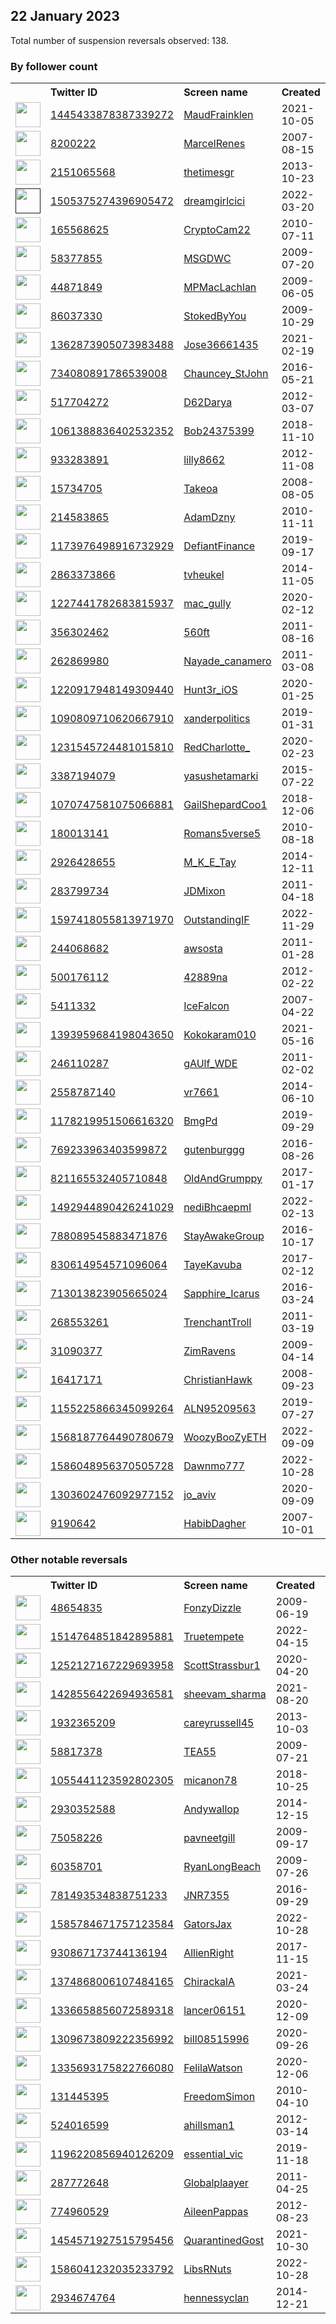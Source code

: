 
## 22 January 2023
Total number of suspension reversals observed: 138.

### By follower count
<table><tr><th></th><th align="left">Twitter ID</th><th align="left">Screen name</th>
<th align="left">Created</th><th align="left">Status</th><th align="left">Suspended</th><th align="left">Followers</th>
<tr><td><a href="https://pbs.twimg.com/profile_images/1532802793748275201/ymorAspd_normal.jpg"><img src="https://pbs.twimg.com/profile_images/1532802793748275201/ymorAspd_normal.jpg" width="40px" height="40px" align="center"/></a></td><td><a href="https://twitter.com/intent/user?user_id=1445433878387339272">1445433878387339272</a></td><td><a href="https://twitter.com/MaudFrainklen">MaudFrainklen</a></td><td>2021-10-05</td><td align="center"></td><td>2022-11-04</td><td>24796</td></tr>
<tr><td><a href="https://pbs.twimg.com/profile_images/1562776967186829312/ISADjdOd_normal.jpg"><img src="https://pbs.twimg.com/profile_images/1562776967186829312/ISADjdOd_normal.jpg" width="40px" height="40px" align="center"/></a></td><td><a href="https://twitter.com/intent/user?user_id=8200222">8200222</a></td><td><a href="https://twitter.com/MarcelRenes">MarcelRenes</a></td><td>2007-08-15</td><td align="center"></td><td>2023-01-01</td><td>20082</td></tr>
<tr><td><a href="https://pbs.twimg.com/profile_images/1328368536289423361/IDw_n_FH_normal.jpg"><img src="https://pbs.twimg.com/profile_images/1328368536289423361/IDw_n_FH_normal.jpg" width="40px" height="40px" align="center"/></a></td><td><a href="https://twitter.com/intent/user?user_id=2151065568">2151065568</a></td><td><a href="https://twitter.com/thetimesgr">thetimesgr</a></td><td>2013-10-23</td><td align="center"></td><td>2023-01-21</td><td>17725</td></tr>
<tr><td><a href=""><img src="" width="40px" height="40px" align="center"/></a></td><td><a href="https://twitter.com/intent/user?user_id=1505375274396905472">1505375274396905472</a></td><td><a href="https://twitter.com/dreamgirlcici">dreamgirlcici</a></td><td>2022-03-20</td><td align="center"></td><td>2022-08-31</td><td>15447</td></tr>
<tr><td><a href="https://pbs.twimg.com/profile_images/1455962174929739779/YWhEJ6xY_normal.jpg"><img src="https://pbs.twimg.com/profile_images/1455962174929739779/YWhEJ6xY_normal.jpg" width="40px" height="40px" align="center"/></a></td><td><a href="https://twitter.com/intent/user?user_id=165568625">165568625</a></td><td><a href="https://twitter.com/CryptoCam22">CryptoCam22</a></td><td>2010-07-11</td><td align="center"></td><td>2022-12-29</td><td>9060</td></tr>
<tr><td><a href="https://pbs.twimg.com/profile_images/1240344698734206976/IdPRGKgK_normal.jpg"><img src="https://pbs.twimg.com/profile_images/1240344698734206976/IdPRGKgK_normal.jpg" width="40px" height="40px" align="center"/></a></td><td><a href="https://twitter.com/intent/user?user_id=58377855">58377855</a></td><td><a href="https://twitter.com/MSGDWC">MSGDWC</a></td><td>2009-07-20</td><td align="center"></td><td></td><td>5451</td></tr>
<tr><td><a href="https://pbs.twimg.com/profile_images/1616550157838913536/tHkVTKJ6_normal.jpg"><img src="https://pbs.twimg.com/profile_images/1616550157838913536/tHkVTKJ6_normal.jpg" width="40px" height="40px" align="center"/></a></td><td><a href="https://twitter.com/intent/user?user_id=44871849">44871849</a></td><td><a href="https://twitter.com/MPMacLachlan">MPMacLachlan</a></td><td>2009-06-05</td><td align="center"></td><td></td><td>5332</td></tr>
<tr><td><a href="https://pbs.twimg.com/profile_images/1616011594890350593/B90kZ9SX_normal.jpg"><img src="https://pbs.twimg.com/profile_images/1616011594890350593/B90kZ9SX_normal.jpg" width="40px" height="40px" align="center"/></a></td><td><a href="https://twitter.com/intent/user?user_id=86037330">86037330</a></td><td><a href="https://twitter.com/StokedByYou">StokedByYou</a></td><td>2009-10-29</td><td align="center"></td><td>2023-01-17</td><td>4767</td></tr>
<tr><td><a href="https://pbs.twimg.com/profile_images/1587965051566071809/fw2Kks0u_normal.jpg"><img src="https://pbs.twimg.com/profile_images/1587965051566071809/fw2Kks0u_normal.jpg" width="40px" height="40px" align="center"/></a></td><td><a href="https://twitter.com/intent/user?user_id=1362873905073983488">1362873905073983488</a></td><td><a href="https://twitter.com/Jose36661435">Jose36661435</a></td><td>2021-02-19</td><td align="center"></td><td>2023-01-15</td><td>4314</td></tr>
<tr><td><a href="https://pbs.twimg.com/profile_images/1592940766027972608/HHg2Ecj2_normal.jpg"><img src="https://pbs.twimg.com/profile_images/1592940766027972608/HHg2Ecj2_normal.jpg" width="40px" height="40px" align="center"/></a></td><td><a href="https://twitter.com/intent/user?user_id=734080891786539008">734080891786539008</a></td><td><a href="https://twitter.com/Chauncey_StJohn">Chauncey_StJohn</a></td><td>2016-05-21</td><td align="center"></td><td>2023-01-17</td><td>3551</td></tr>
<tr><td><a href="https://pbs.twimg.com/profile_images/1598460520583020551/mi7MKPEz_normal.jpg"><img src="https://pbs.twimg.com/profile_images/1598460520583020551/mi7MKPEz_normal.jpg" width="40px" height="40px" align="center"/></a></td><td><a href="https://twitter.com/intent/user?user_id=517704272">517704272</a></td><td><a href="https://twitter.com/D62Darya">D62Darya</a></td><td>2012-03-07</td><td align="center"></td><td>2023-01-19</td><td>2345</td></tr>
<tr><td><a href="https://pbs.twimg.com/profile_images/1270581663232405504/kemqHmur_normal.jpg"><img src="https://pbs.twimg.com/profile_images/1270581663232405504/kemqHmur_normal.jpg" width="40px" height="40px" align="center"/></a></td><td><a href="https://twitter.com/intent/user?user_id=1061388836402532352">1061388836402532352</a></td><td><a href="https://twitter.com/Bob24375399">Bob24375399</a></td><td>2018-11-10</td><td align="center"></td><td>2023-01-18</td><td>2335</td></tr>
<tr><td><a href="https://pbs.twimg.com/profile_images/1434670249702526979/tJfAlAXL_normal.jpg"><img src="https://pbs.twimg.com/profile_images/1434670249702526979/tJfAlAXL_normal.jpg" width="40px" height="40px" align="center"/></a></td><td><a href="https://twitter.com/intent/user?user_id=933283891">933283891</a></td><td><a href="https://twitter.com/lilly8662">lilly8662</a></td><td>2012-11-08</td><td align="center"></td><td>2023-01-17</td><td>2194</td></tr>
<tr><td><a href="https://pbs.twimg.com/profile_images/1579342682752618502/xcktAcD0_normal.jpg"><img src="https://pbs.twimg.com/profile_images/1579342682752618502/xcktAcD0_normal.jpg" width="40px" height="40px" align="center"/></a></td><td><a href="https://twitter.com/intent/user?user_id=15734705">15734705</a></td><td><a href="https://twitter.com/Takeoa">Takeoa</a></td><td>2008-08-05</td><td align="center"></td><td>2023-01-17</td><td>2025</td></tr>
<tr><td><a href="https://pbs.twimg.com/profile_images/1486460047328624646/JpO9tOew_normal.jpg"><img src="https://pbs.twimg.com/profile_images/1486460047328624646/JpO9tOew_normal.jpg" width="40px" height="40px" align="center"/></a></td><td><a href="https://twitter.com/intent/user?user_id=214583865">214583865</a></td><td><a href="https://twitter.com/AdamDzny">AdamDzny</a></td><td>2010-11-11</td><td align="center"></td><td>2023-01-11</td><td>2018</td></tr>
<tr><td><a href="https://pbs.twimg.com/profile_images/1616821574534848512/-IfINrFa_normal.jpg"><img src="https://pbs.twimg.com/profile_images/1616821574534848512/-IfINrFa_normal.jpg" width="40px" height="40px" align="center"/></a></td><td><a href="https://twitter.com/intent/user?user_id=1173976498916732929">1173976498916732929</a></td><td><a href="https://twitter.com/DefiantFinance">DefiantFinance</a></td><td>2019-09-17</td><td align="center"></td><td>2023-01-17</td><td>1899</td></tr>
<tr><td><a href="https://pbs.twimg.com/profile_images/1612489714807750657/uz7zNnyA_normal.jpg"><img src="https://pbs.twimg.com/profile_images/1612489714807750657/uz7zNnyA_normal.jpg" width="40px" height="40px" align="center"/></a></td><td><a href="https://twitter.com/intent/user?user_id=2863373866">2863373866</a></td><td><a href="https://twitter.com/tvheukel">tvheukel</a></td><td>2014-11-05</td><td align="center"></td><td>2023-01-14</td><td>1757</td></tr>
<tr><td><a href="https://pbs.twimg.com/profile_images/1611715816356986880/thIFrQJO_normal.jpg"><img src="https://pbs.twimg.com/profile_images/1611715816356986880/thIFrQJO_normal.jpg" width="40px" height="40px" align="center"/></a></td><td><a href="https://twitter.com/intent/user?user_id=1227441782683815937">1227441782683815937</a></td><td><a href="https://twitter.com/mac_gully">mac_gully</a></td><td>2020-02-12</td><td align="center"></td><td>2023-01-18</td><td>1660</td></tr>
<tr><td><a href="https://pbs.twimg.com/profile_images/1612646253094912001/Va5tmvEJ_normal.jpg"><img src="https://pbs.twimg.com/profile_images/1612646253094912001/Va5tmvEJ_normal.jpg" width="40px" height="40px" align="center"/></a></td><td><a href="https://twitter.com/intent/user?user_id=356302462">356302462</a></td><td><a href="https://twitter.com/560ft">560ft</a></td><td>2011-08-16</td><td align="center"></td><td>2023-01-16</td><td>1653</td></tr>
<tr><td><a href="https://pbs.twimg.com/profile_images/1815032323/n517918936_590661_745_normal.jpg"><img src="https://pbs.twimg.com/profile_images/1815032323/n517918936_590661_745_normal.jpg" width="40px" height="40px" align="center"/></a></td><td><a href="https://twitter.com/intent/user?user_id=262869980">262869980</a></td><td><a href="https://twitter.com/Nayade_canamero">Nayade_canamero</a></td><td>2011-03-08</td><td align="center">🔒</td><td>2023-01-17</td><td>1606</td></tr>
<tr><td><a href="https://pbs.twimg.com/profile_images/1562065139280805888/hC8ugzuG_normal.jpg"><img src="https://pbs.twimg.com/profile_images/1562065139280805888/hC8ugzuG_normal.jpg" width="40px" height="40px" align="center"/></a></td><td><a href="https://twitter.com/intent/user?user_id=1220917948149309440">1220917948149309440</a></td><td><a href="https://twitter.com/Hunt3r_iOS">Hunt3r_iOS</a></td><td>2020-01-25</td><td align="center"></td><td>2023-01-14</td><td>1560</td></tr>
<tr><td><a href="https://pbs.twimg.com/profile_images/1608350539682615296/B0nQv54O_normal.jpg"><img src="https://pbs.twimg.com/profile_images/1608350539682615296/B0nQv54O_normal.jpg" width="40px" height="40px" align="center"/></a></td><td><a href="https://twitter.com/intent/user?user_id=1090809710620667910">1090809710620667910</a></td><td><a href="https://twitter.com/xanderpolitics">xanderpolitics</a></td><td>2019-01-31</td><td align="center"></td><td>2023-01-15</td><td>1461</td></tr>
<tr><td><a href="https://pbs.twimg.com/profile_images/1490209788550164484/zoW_axHr_normal.jpg"><img src="https://pbs.twimg.com/profile_images/1490209788550164484/zoW_axHr_normal.jpg" width="40px" height="40px" align="center"/></a></td><td><a href="https://twitter.com/intent/user?user_id=1231545724481015810">1231545724481015810</a></td><td><a href="https://twitter.com/RedCharlotte_">RedCharlotte_</a></td><td>2020-02-23</td><td align="center"></td><td>2022-03-27</td><td>1440</td></tr>
<tr><td><a href="https://pbs.twimg.com/profile_images/1614099303131418625/h8ie34G3_normal.jpg"><img src="https://pbs.twimg.com/profile_images/1614099303131418625/h8ie34G3_normal.jpg" width="40px" height="40px" align="center"/></a></td><td><a href="https://twitter.com/intent/user?user_id=3387194079">3387194079</a></td><td><a href="https://twitter.com/yasushetamarki">yasushetamarki</a></td><td>2015-07-22</td><td align="center"></td><td>2023-01-18</td><td>1246</td></tr>
<tr><td><a href="https://pbs.twimg.com/profile_images/1070748759049584640/WQUKen9p_normal.jpg"><img src="https://pbs.twimg.com/profile_images/1070748759049584640/WQUKen9p_normal.jpg" width="40px" height="40px" align="center"/></a></td><td><a href="https://twitter.com/intent/user?user_id=1070747581075066881">1070747581075066881</a></td><td><a href="https://twitter.com/GailShepardCoo1">GailShepardCoo1</a></td><td>2018-12-06</td><td align="center"></td><td>2023-01-18</td><td>1211</td></tr>
<tr><td><a href="https://pbs.twimg.com/profile_images/1253868155937542146/dXQBKQS9_normal.jpg"><img src="https://pbs.twimg.com/profile_images/1253868155937542146/dXQBKQS9_normal.jpg" width="40px" height="40px" align="center"/></a></td><td><a href="https://twitter.com/intent/user?user_id=180013141">180013141</a></td><td><a href="https://twitter.com/Romans5verse5">Romans5verse5</a></td><td>2010-08-18</td><td align="center"></td><td>2023-01-16</td><td>1170</td></tr>
<tr><td><a href="https://pbs.twimg.com/profile_images/1580267936962461696/XhGxsPMh_normal.jpg"><img src="https://pbs.twimg.com/profile_images/1580267936962461696/XhGxsPMh_normal.jpg" width="40px" height="40px" align="center"/></a></td><td><a href="https://twitter.com/intent/user?user_id=2926428655">2926428655</a></td><td><a href="https://twitter.com/M_K_E_Tay">M_K_E_Tay</a></td><td>2014-12-11</td><td align="center"></td><td>2022-12-16</td><td>1112</td></tr>
<tr><td><a href="https://pbs.twimg.com/profile_images/1542000653236584448/Sq2BYFsU_normal.jpg"><img src="https://pbs.twimg.com/profile_images/1542000653236584448/Sq2BYFsU_normal.jpg" width="40px" height="40px" align="center"/></a></td><td><a href="https://twitter.com/intent/user?user_id=283799734">283799734</a></td><td><a href="https://twitter.com/JDMixon">JDMixon</a></td><td>2011-04-18</td><td align="center"></td><td>2022-07-08</td><td>986</td></tr>
<tr><td><a href="https://pbs.twimg.com/profile_images/1611834783906021377/D7ey9ypW_normal.jpg"><img src="https://pbs.twimg.com/profile_images/1611834783906021377/D7ey9ypW_normal.jpg" width="40px" height="40px" align="center"/></a></td><td><a href="https://twitter.com/intent/user?user_id=1597418055813971970">1597418055813971970</a></td><td><a href="https://twitter.com/OutstandingIF">OutstandingIF</a></td><td>2022-11-29</td><td align="center"></td><td>2023-01-17</td><td>964</td></tr>
<tr><td><a href="https://pbs.twimg.com/profile_images/1437374624/image_normal.jpg"><img src="https://pbs.twimg.com/profile_images/1437374624/image_normal.jpg" width="40px" height="40px" align="center"/></a></td><td><a href="https://twitter.com/intent/user?user_id=244068682">244068682</a></td><td><a href="https://twitter.com/awsosta">awsosta</a></td><td>2011-01-28</td><td align="center"></td><td>2023-01-17</td><td>951</td></tr>
<tr><td><a href="https://pbs.twimg.com/profile_images/724268077043580928/UJgI8Gqm_normal.jpg"><img src="https://pbs.twimg.com/profile_images/724268077043580928/UJgI8Gqm_normal.jpg" width="40px" height="40px" align="center"/></a></td><td><a href="https://twitter.com/intent/user?user_id=500176112">500176112</a></td><td><a href="https://twitter.com/42889na">42889na</a></td><td>2012-02-22</td><td align="center"></td><td></td><td>882</td></tr>
<tr><td><a href="https://pbs.twimg.com/profile_images/653047972502962176/ryacMVRB_normal.jpg"><img src="https://pbs.twimg.com/profile_images/653047972502962176/ryacMVRB_normal.jpg" width="40px" height="40px" align="center"/></a></td><td><a href="https://twitter.com/intent/user?user_id=5411332">5411332</a></td><td><a href="https://twitter.com/IceFalcon">IceFalcon</a></td><td>2007-04-22</td><td align="center">🔒</td><td>2022-03-23</td><td>858</td></tr>
<tr><td><a href="https://pbs.twimg.com/profile_images/1616466372376072192/0I4DxSr__normal.jpg"><img src="https://pbs.twimg.com/profile_images/1616466372376072192/0I4DxSr__normal.jpg" width="40px" height="40px" align="center"/></a></td><td><a href="https://twitter.com/intent/user?user_id=1393959684198043650">1393959684198043650</a></td><td><a href="https://twitter.com/Kokokaram010">Kokokaram010</a></td><td>2021-05-16</td><td align="center"></td><td>2023-01-08</td><td>856</td></tr>
<tr><td><a href="https://pbs.twimg.com/profile_images/1485761861798838278/G1OL5pti_normal.jpg"><img src="https://pbs.twimg.com/profile_images/1485761861798838278/G1OL5pti_normal.jpg" width="40px" height="40px" align="center"/></a></td><td><a href="https://twitter.com/intent/user?user_id=246110287">246110287</a></td><td><a href="https://twitter.com/gAUlf_WDE">gAUlf_WDE</a></td><td>2011-02-02</td><td align="center"></td><td>2023-01-18</td><td>777</td></tr>
<tr><td><a href="https://pbs.twimg.com/profile_images/1460473557792796673/O7DXMEwN_normal.jpg"><img src="https://pbs.twimg.com/profile_images/1460473557792796673/O7DXMEwN_normal.jpg" width="40px" height="40px" align="center"/></a></td><td><a href="https://twitter.com/intent/user?user_id=2558787140">2558787140</a></td><td><a href="https://twitter.com/vr7661">vr7661</a></td><td>2014-06-10</td><td align="center">🔒</td><td>2023-01-14</td><td>771</td></tr>
<tr><td><a href="https://pbs.twimg.com/profile_images/1385998550316720131/pgyrkBn__normal.jpg"><img src="https://pbs.twimg.com/profile_images/1385998550316720131/pgyrkBn__normal.jpg" width="40px" height="40px" align="center"/></a></td><td><a href="https://twitter.com/intent/user?user_id=1178219951506616320">1178219951506616320</a></td><td><a href="https://twitter.com/BmgPd">BmgPd</a></td><td>2019-09-29</td><td align="center"></td><td>2023-01-17</td><td>761</td></tr>
<tr><td><a href="https://pbs.twimg.com/profile_images/1073029371470991360/hYN143re_normal.jpg"><img src="https://pbs.twimg.com/profile_images/1073029371470991360/hYN143re_normal.jpg" width="40px" height="40px" align="center"/></a></td><td><a href="https://twitter.com/intent/user?user_id=769233963403599872">769233963403599872</a></td><td><a href="https://twitter.com/gutenburggg">gutenburggg</a></td><td>2016-08-26</td><td align="center"></td><td></td><td>757</td></tr>
<tr><td><a href="https://pbs.twimg.com/profile_images/940445463324561409/Sso6HR4l_normal.jpg"><img src="https://pbs.twimg.com/profile_images/940445463324561409/Sso6HR4l_normal.jpg" width="40px" height="40px" align="center"/></a></td><td><a href="https://twitter.com/intent/user?user_id=821165532405710848">821165532405710848</a></td><td><a href="https://twitter.com/OldAndGrumppy">OldAndGrumppy</a></td><td>2017-01-17</td><td align="center"></td><td>2022-12-31</td><td>736</td></tr>
<tr><td><a href="https://pbs.twimg.com/profile_images/1492946036754731017/pPXqciqE_normal.jpg"><img src="https://pbs.twimg.com/profile_images/1492946036754731017/pPXqciqE_normal.jpg" width="40px" height="40px" align="center"/></a></td><td><a href="https://twitter.com/intent/user?user_id=1492944890426241029">1492944890426241029</a></td><td><a href="https://twitter.com/nediBhcaepmI">nediBhcaepmI</a></td><td>2022-02-13</td><td align="center"></td><td>2023-01-17</td><td>724</td></tr>
<tr><td><a href="https://pbs.twimg.com/profile_images/1538342849904840706/wAPI14B4_normal.jpg"><img src="https://pbs.twimg.com/profile_images/1538342849904840706/wAPI14B4_normal.jpg" width="40px" height="40px" align="center"/></a></td><td><a href="https://twitter.com/intent/user?user_id=788089545883471876">788089545883471876</a></td><td><a href="https://twitter.com/StayAwakeGroup">StayAwakeGroup</a></td><td>2016-10-17</td><td align="center"></td><td>2023-01-14</td><td>712</td></tr>
<tr><td><a href="https://pbs.twimg.com/profile_images/1582242968194490368/qTu0xjfv_normal.jpg"><img src="https://pbs.twimg.com/profile_images/1582242968194490368/qTu0xjfv_normal.jpg" width="40px" height="40px" align="center"/></a></td><td><a href="https://twitter.com/intent/user?user_id=830614954571096064">830614954571096064</a></td><td><a href="https://twitter.com/TayeKavuba">TayeKavuba</a></td><td>2017-02-12</td><td align="center"></td><td>2023-01-16</td><td>710</td></tr>
<tr><td><a href="https://pbs.twimg.com/profile_images/1614661745229922304/kt8L6Ncx_normal.jpg"><img src="https://pbs.twimg.com/profile_images/1614661745229922304/kt8L6Ncx_normal.jpg" width="40px" height="40px" align="center"/></a></td><td><a href="https://twitter.com/intent/user?user_id=713013823905665024">713013823905665024</a></td><td><a href="https://twitter.com/Sapphire_Icarus">Sapphire_Icarus</a></td><td>2016-03-24</td><td align="center"></td><td>2023-01-18</td><td>700</td></tr>
<tr><td><a href="https://pbs.twimg.com/profile_images/1193557383458504704/aBE9Tdi9_normal.jpg"><img src="https://pbs.twimg.com/profile_images/1193557383458504704/aBE9Tdi9_normal.jpg" width="40px" height="40px" align="center"/></a></td><td><a href="https://twitter.com/intent/user?user_id=268553261">268553261</a></td><td><a href="https://twitter.com/TrenchantTroll">TrenchantTroll</a></td><td>2011-03-19</td><td align="center"></td><td>2023-01-12</td><td>655</td></tr>
<tr><td><a href="https://pbs.twimg.com/profile_images/1610842436346970112/ruENmSbz_normal.jpg"><img src="https://pbs.twimg.com/profile_images/1610842436346970112/ruENmSbz_normal.jpg" width="40px" height="40px" align="center"/></a></td><td><a href="https://twitter.com/intent/user?user_id=31090377">31090377</a></td><td><a href="https://twitter.com/ZimRavens">ZimRavens</a></td><td>2009-04-14</td><td align="center"></td><td>2023-01-15</td><td>631</td></tr>
<tr><td><a href="https://pbs.twimg.com/profile_images/378800000222704378/a8cf38bf145d11a8c824745a7a7f5add_normal.jpeg"><img src="https://pbs.twimg.com/profile_images/378800000222704378/a8cf38bf145d11a8c824745a7a7f5add_normal.jpeg" width="40px" height="40px" align="center"/></a></td><td><a href="https://twitter.com/intent/user?user_id=16417171">16417171</a></td><td><a href="https://twitter.com/ChristianHawk">ChristianHawk</a></td><td>2008-09-23</td><td align="center"></td><td>2022-11-15</td><td>610</td></tr>
<tr><td><a href="https://pbs.twimg.com/profile_images/1442137117078048778/XLpUBlax_normal.jpg"><img src="https://pbs.twimg.com/profile_images/1442137117078048778/XLpUBlax_normal.jpg" width="40px" height="40px" align="center"/></a></td><td><a href="https://twitter.com/intent/user?user_id=1155225866345099264">1155225866345099264</a></td><td><a href="https://twitter.com/ALN95209563">ALN95209563</a></td><td>2019-07-27</td><td align="center"></td><td>2023-01-14</td><td>543</td></tr>
<tr><td><a href="https://pbs.twimg.com/profile_images/1608792238686969856/_qmGYup0_normal.jpg"><img src="https://pbs.twimg.com/profile_images/1608792238686969856/_qmGYup0_normal.jpg" width="40px" height="40px" align="center"/></a></td><td><a href="https://twitter.com/intent/user?user_id=1568187764490780679">1568187764490780679</a></td><td><a href="https://twitter.com/WoozyBooZyETH">WoozyBooZyETH</a></td><td>2022-09-09</td><td align="center"></td><td>2023-01-16</td><td>541</td></tr>
<tr><td><a href="https://pbs.twimg.com/profile_images/1613318575703425026/s0LX2n3I_normal.jpg"><img src="https://pbs.twimg.com/profile_images/1613318575703425026/s0LX2n3I_normal.jpg" width="40px" height="40px" align="center"/></a></td><td><a href="https://twitter.com/intent/user?user_id=1586048956370505728">1586048956370505728</a></td><td><a href="https://twitter.com/Dawnmo777">Dawnmo777</a></td><td>2022-10-28</td><td align="center"></td><td>2023-01-18</td><td>506</td></tr>
<tr><td><a href="https://pbs.twimg.com/profile_images/1495817872572043264/HIpuFtuM_normal.jpg"><img src="https://pbs.twimg.com/profile_images/1495817872572043264/HIpuFtuM_normal.jpg" width="40px" height="40px" align="center"/></a></td><td><a href="https://twitter.com/intent/user?user_id=1303602476092977152">1303602476092977152</a></td><td><a href="https://twitter.com/jo_aviv">jo_aviv</a></td><td>2020-09-09</td><td align="center"></td><td>2023-01-18</td><td>425</td></tr>
<tr><td><a href="https://pbs.twimg.com/profile_images/953247799147204608/_-O-Kbcl_normal.jpg"><img src="https://pbs.twimg.com/profile_images/953247799147204608/_-O-Kbcl_normal.jpg" width="40px" height="40px" align="center"/></a></td><td><a href="https://twitter.com/intent/user?user_id=9190642">9190642</a></td><td><a href="https://twitter.com/HabibDagher">HabibDagher</a></td><td>2007-10-01</td><td align="center"></td><td>2022-12-02</td><td>419</td></tr>
</table>

### Other notable reversals
<table><tr><th></th><th align="left">Twitter ID</th><th align="left">Screen name</th>
<th align="left">Created</th><th align="left">Status</th><th align="left">Suspended</th><th align="left">Followers</th>
<tr><td><a href="https://pbs.twimg.com/profile_images/378800000213790058/d7aecedd0cd468f307e779f72d2edffb_normal.jpeg"><img src="https://pbs.twimg.com/profile_images/378800000213790058/d7aecedd0cd468f307e779f72d2edffb_normal.jpeg" width="40px" height="40px" align="center"/></a></td><td><a href="https://twitter.com/intent/user?user_id=48654835">48654835</a></td><td><a href="https://twitter.com/FonzyDizzle">FonzyDizzle</a></td><td>2009-06-19</td><td align="center"></td><td>2023-01-13</td><td>154</td></tr>
<tr><td><a href="https://pbs.twimg.com/profile_images/1535388396562128896/vf-CtKQM_normal.jpg"><img src="https://pbs.twimg.com/profile_images/1535388396562128896/vf-CtKQM_normal.jpg" width="40px" height="40px" align="center"/></a></td><td><a href="https://twitter.com/intent/user?user_id=1514764851842895881">1514764851842895881</a></td><td><a href="https://twitter.com/Truetempete">Truetempete</a></td><td>2022-04-15</td><td align="center"></td><td>2023-01-17</td><td>342</td></tr>
<tr><td><a href="https://pbs.twimg.com/profile_images/1453063592568410118/2BQC8J_B_normal.jpg"><img src="https://pbs.twimg.com/profile_images/1453063592568410118/2BQC8J_B_normal.jpg" width="40px" height="40px" align="center"/></a></td><td><a href="https://twitter.com/intent/user?user_id=1252127167229693958">1252127167229693958</a></td><td><a href="https://twitter.com/ScottStrassbur1">ScottStrassbur1</a></td><td>2020-04-20</td><td align="center"></td><td>2023-01-17</td><td>71</td></tr>
<tr><td><a href="https://pbs.twimg.com/profile_images/1616533930211172352/RpA36HPE_normal.jpg"><img src="https://pbs.twimg.com/profile_images/1616533930211172352/RpA36HPE_normal.jpg" width="40px" height="40px" align="center"/></a></td><td><a href="https://twitter.com/intent/user?user_id=1428556422694936581">1428556422694936581</a></td><td><a href="https://twitter.com/sheevam_sharma">sheevam_sharma</a></td><td>2021-08-20</td><td align="center"></td><td>2023-01-16</td><td>114</td></tr>
<tr><td><a href="https://pbs.twimg.com/profile_images/753578106724708352/yvd7w7Nk_normal.jpg"><img src="https://pbs.twimg.com/profile_images/753578106724708352/yvd7w7Nk_normal.jpg" width="40px" height="40px" align="center"/></a></td><td><a href="https://twitter.com/intent/user?user_id=1932365209">1932365209</a></td><td><a href="https://twitter.com/careyrussell45">careyrussell45</a></td><td>2013-10-03</td><td align="center"></td><td>2023-01-16</td><td>216</td></tr>
<tr><td><a href="https://pbs.twimg.com/profile_images/1099200421426548736/AJ_J0yia_normal.jpg"><img src="https://pbs.twimg.com/profile_images/1099200421426548736/AJ_J0yia_normal.jpg" width="40px" height="40px" align="center"/></a></td><td><a href="https://twitter.com/intent/user?user_id=58817378">58817378</a></td><td><a href="https://twitter.com/TEA55">TEA55</a></td><td>2009-07-21</td><td align="center"></td><td>2023-01-18</td><td>112</td></tr>
<tr><td><a href="https://pbs.twimg.com/profile_images/1055446049635086337/wDumPa_R_normal.jpg"><img src="https://pbs.twimg.com/profile_images/1055446049635086337/wDumPa_R_normal.jpg" width="40px" height="40px" align="center"/></a></td><td><a href="https://twitter.com/intent/user?user_id=1055441123592802305">1055441123592802305</a></td><td><a href="https://twitter.com/micanon78">micanon78</a></td><td>2018-10-25</td><td align="center"></td><td>2023-01-17</td><td>81</td></tr>
<tr><td><a href="https://pbs.twimg.com/profile_images/1605081987819376640/zx8oUQ1y_normal.jpg"><img src="https://pbs.twimg.com/profile_images/1605081987819376640/zx8oUQ1y_normal.jpg" width="40px" height="40px" align="center"/></a></td><td><a href="https://twitter.com/intent/user?user_id=2930352588">2930352588</a></td><td><a href="https://twitter.com/Andywallop">Andywallop</a></td><td>2014-12-15</td><td align="center"></td><td>2023-01-17</td><td>345</td></tr>
<tr><td><a href="https://pbs.twimg.com/profile_images/589289437378383872/LUy8kIFK_normal.jpg"><img src="https://pbs.twimg.com/profile_images/589289437378383872/LUy8kIFK_normal.jpg" width="40px" height="40px" align="center"/></a></td><td><a href="https://twitter.com/intent/user?user_id=75058226">75058226</a></td><td><a href="https://twitter.com/pavneetgill">pavneetgill</a></td><td>2009-09-17</td><td align="center">🔒</td><td>2023-01-14</td><td>157</td></tr>
<tr><td><a href="https://pbs.twimg.com/profile_images/1150967647351132162/vgNLrj7i_normal.jpg"><img src="https://pbs.twimg.com/profile_images/1150967647351132162/vgNLrj7i_normal.jpg" width="40px" height="40px" align="center"/></a></td><td><a href="https://twitter.com/intent/user?user_id=60358701">60358701</a></td><td><a href="https://twitter.com/RyanLongBeach">RyanLongBeach</a></td><td>2009-07-26</td><td align="center">🔒</td><td>2023-01-16</td><td>75</td></tr>
<tr><td><a href="https://pbs.twimg.com/profile_images/1351677867869040641/L7Cuomdw_normal.jpg"><img src="https://pbs.twimg.com/profile_images/1351677867869040641/L7Cuomdw_normal.jpg" width="40px" height="40px" align="center"/></a></td><td><a href="https://twitter.com/intent/user?user_id=781493534838751233">781493534838751233</a></td><td><a href="https://twitter.com/JNR7355">JNR7355</a></td><td>2016-09-29</td><td align="center"></td><td>2023-01-18</td><td>141</td></tr>
<tr><td><a href="https://abs.twimg.com/sticky/default_profile_images/default_profile_normal.png"><img src="https://abs.twimg.com/sticky/default_profile_images/default_profile_normal.png" width="40px" height="40px" align="center"/></a></td><td><a href="https://twitter.com/intent/user?user_id=1585784671757123584">1585784671757123584</a></td><td><a href="https://twitter.com/GatorsJax">GatorsJax</a></td><td>2022-10-28</td><td align="center"></td><td>2023-01-16</td><td>2</td></tr>
<tr><td><a href="https://pbs.twimg.com/profile_images/1496020089975754752/qMICsSY3_normal.jpg"><img src="https://pbs.twimg.com/profile_images/1496020089975754752/qMICsSY3_normal.jpg" width="40px" height="40px" align="center"/></a></td><td><a href="https://twitter.com/intent/user?user_id=930867173744136194">930867173744136194</a></td><td><a href="https://twitter.com/AllienRight">AllienRight</a></td><td>2017-11-15</td><td align="center">🔒</td><td>2023-01-12</td><td>318</td></tr>
<tr><td><a href="https://abs.twimg.com/sticky/default_profile_images/default_profile_normal.png"><img src="https://abs.twimg.com/sticky/default_profile_images/default_profile_normal.png" width="40px" height="40px" align="center"/></a></td><td><a href="https://twitter.com/intent/user?user_id=1374868006107484165">1374868006107484165</a></td><td><a href="https://twitter.com/ChirackalA">ChirackalA</a></td><td>2021-03-24</td><td align="center"></td><td>2023-01-16</td><td>2</td></tr>
<tr><td><a href="https://pbs.twimg.com/profile_images/1587914728483028996/nv8bo7-D_normal.jpg"><img src="https://pbs.twimg.com/profile_images/1587914728483028996/nv8bo7-D_normal.jpg" width="40px" height="40px" align="center"/></a></td><td><a href="https://twitter.com/intent/user?user_id=1336658856072589318">1336658856072589318</a></td><td><a href="https://twitter.com/lancer06151">lancer06151</a></td><td>2020-12-09</td><td align="center"></td><td>2023-01-18</td><td>372</td></tr>
<tr><td><a href="https://pbs.twimg.com/profile_images/1336955051516940288/cMLSIpE8_normal.jpg"><img src="https://pbs.twimg.com/profile_images/1336955051516940288/cMLSIpE8_normal.jpg" width="40px" height="40px" align="center"/></a></td><td><a href="https://twitter.com/intent/user?user_id=1309673809222356992">1309673809222356992</a></td><td><a href="https://twitter.com/bill08515996">bill08515996</a></td><td>2020-09-26</td><td align="center">🔒</td><td>2023-01-17</td><td>8</td></tr>
<tr><td><a href="https://pbs.twimg.com/profile_images/1521628963939840001/A1253S5M_normal.jpg"><img src="https://pbs.twimg.com/profile_images/1521628963939840001/A1253S5M_normal.jpg" width="40px" height="40px" align="center"/></a></td><td><a href="https://twitter.com/intent/user?user_id=1335693175822766080">1335693175822766080</a></td><td><a href="https://twitter.com/FelilaWatson">FelilaWatson</a></td><td>2020-12-06</td><td align="center">🔒</td><td>2023-01-17</td><td>169</td></tr>
<tr><td><a href="https://pbs.twimg.com/profile_images/811248283/IMG_0221_normal.JPG"><img src="https://pbs.twimg.com/profile_images/811248283/IMG_0221_normal.JPG" width="40px" height="40px" align="center"/></a></td><td><a href="https://twitter.com/intent/user?user_id=131445395">131445395</a></td><td><a href="https://twitter.com/FreedomSimon">FreedomSimon</a></td><td>2010-04-10</td><td align="center"></td><td>2023-01-14</td><td>80</td></tr>
<tr><td><a href="https://pbs.twimg.com/profile_images/969462183187722240/Q9l6-7m2_normal.jpg"><img src="https://pbs.twimg.com/profile_images/969462183187722240/Q9l6-7m2_normal.jpg" width="40px" height="40px" align="center"/></a></td><td><a href="https://twitter.com/intent/user?user_id=524016599">524016599</a></td><td><a href="https://twitter.com/ahillsman1">ahillsman1</a></td><td>2012-03-14</td><td align="center">🔒</td><td>2023-01-15</td><td>81</td></tr>
<tr><td><a href="https://pbs.twimg.com/profile_images/1592924116889194496/pUH8Ux2l_normal.jpg"><img src="https://pbs.twimg.com/profile_images/1592924116889194496/pUH8Ux2l_normal.jpg" width="40px" height="40px" align="center"/></a></td><td><a href="https://twitter.com/intent/user?user_id=1196220856940126209">1196220856940126209</a></td><td><a href="https://twitter.com/essential_vic">essential_vic</a></td><td>2019-11-18</td><td align="center"></td><td>2023-01-13</td><td>205</td></tr>
<tr><td><a href="https://pbs.twimg.com/profile_images/756809365324115968/sxYhAnAJ_normal.jpg"><img src="https://pbs.twimg.com/profile_images/756809365324115968/sxYhAnAJ_normal.jpg" width="40px" height="40px" align="center"/></a></td><td><a href="https://twitter.com/intent/user?user_id=287772648">287772648</a></td><td><a href="https://twitter.com/Globalplaayer">Globalplaayer</a></td><td>2011-04-25</td><td align="center"></td><td>2023-01-13</td><td>212</td></tr>
<tr><td><a href="https://abs.twimg.com/sticky/default_profile_images/default_profile_normal.png"><img src="https://abs.twimg.com/sticky/default_profile_images/default_profile_normal.png" width="40px" height="40px" align="center"/></a></td><td><a href="https://twitter.com/intent/user?user_id=774960529">774960529</a></td><td><a href="https://twitter.com/AileenPappas">AileenPappas</a></td><td>2012-08-23</td><td align="center"></td><td>2023-01-16</td><td>38</td></tr>
<tr><td><a href="https://pbs.twimg.com/profile_images/1454572184353968132/r2n7hf6d_normal.jpg"><img src="https://pbs.twimg.com/profile_images/1454572184353968132/r2n7hf6d_normal.jpg" width="40px" height="40px" align="center"/></a></td><td><a href="https://twitter.com/intent/user?user_id=1454571927515795456">1454571927515795456</a></td><td><a href="https://twitter.com/QuarantinedGost">QuarantinedGost</a></td><td>2021-10-30</td><td align="center"></td><td>2023-01-12</td><td>19</td></tr>
<tr><td><a href="https://pbs.twimg.com/profile_images/1586042695599865856/Pmnat-yI_normal.jpg"><img src="https://pbs.twimg.com/profile_images/1586042695599865856/Pmnat-yI_normal.jpg" width="40px" height="40px" align="center"/></a></td><td><a href="https://twitter.com/intent/user?user_id=1586041232035233792">1586041232035233792</a></td><td><a href="https://twitter.com/LibsRNuts">LibsRNuts</a></td><td>2022-10-28</td><td align="center"></td><td>2023-01-17</td><td>116</td></tr>
<tr><td><a href="https://pbs.twimg.com/profile_images/1524031031229227009/eg15vIu0_normal.jpg"><img src="https://pbs.twimg.com/profile_images/1524031031229227009/eg15vIu0_normal.jpg" width="40px" height="40px" align="center"/></a></td><td><a href="https://twitter.com/intent/user?user_id=2934674764">2934674764</a></td><td><a href="https://twitter.com/hennessyclan">hennessyclan</a></td><td>2014-12-21</td><td align="center"></td><td>2023-01-16</td><td>45</td></tr>
</table>
